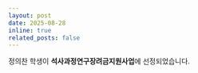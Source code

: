 ```yaml
---
layout: post
date: 2025-08-28
inline: true
related_posts: false
---
```


정의찬 학생이 **석사과정연구장려금지원사업**에 선정되었습니다.
